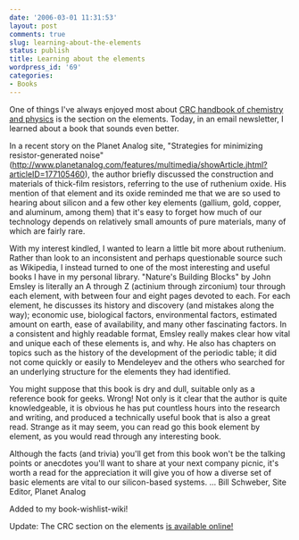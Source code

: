 ```yaml
---
date: '2006-03-01 11:31:53'
layout: post
comments: true
slug: learning-about-the-elements
status: publish
title: Learning about the elements
wordpress_id: '69'
categories:
- Books
---
```


One of things I've always enjoyed most about [CRC handbook of chemistry and physics](http://www.hbcpnetbase.com/) is the section on the elements. Today, in an email newsletter, I learned about a book that sounds even better.



> 
In a recent story on the Planet Analog site, "Strategies for
minimizing resistor-generated noise"
(http://www.planetanalog.com/features/multimedia/showArticle.jhtml?articleID=177105460),
the author briefly discussed the construction and materials of
thick-film resistors, referring to the use of ruthenium oxide. His
mention of that element and its oxide reminded me that we are so used
to hearing about silicon and a few other key elements (gallium, gold,
copper, and aluminum, among them) that it's easy to forget how much of
our technology depends on relatively small amounts of pure materials,
many of which are fairly rare.

With my interest kindled, I wanted to learn a little bit more about
ruthenium. Rather than look to an inconsistent and perhaps
questionable source such as Wikipedia, I instead turned to one of the
most interesting and useful books I have in my personal library.
"Nature's Building Blocks" by John Emsley is literally an A through Z
(actinium through zirconium) tour through each element, with between
four and eight pages devoted to each. For each element, he discusses
its history and discovery (and mistakes along the way); economic use,
biological factors, environmental factors, estimated amount on earth,
ease of availability, and many other fascinating factors. In a
consistent and highly readable format, Emsley really makes clear how
vital and unique each of these elements is, and why. He also has
chapters on topics such as the history of the development of the
periodic table; it did not come quickly or easily to Mendeleyev and
the others who searched for an underlying structure for the elements
they had identified.

You might suppose that this book is dry and dull, suitable only as a
reference book for geeks. Wrong! Not only is it clear that the author
is quite knowledgeable, it is obvious he has put countless hours into
the research and writing, and produced a technically useful book that
is also a great read. Strange as it may seem, you can read go this
book element by element, as you would read through any interesting
book.

Although the facts (and trivia) you'll get from this book won't be the
talking points or anecdotes you'll want to share at your next company
picnic, it's worth a read for the appreciation it will give you of how
a diverse set of basic elements are vital to our silicon-based
systems.
...
Bill Schweber, Site Editor, Planet Analog





Added to my book-wishlist-wiki!

Update: The CRC section on the elements [is available online!](http://www.hbcpnetbase.com/navigation/doc_owner.asp?exp=%2Atoc%2A%2Asect%5F4%2A&dn=articles%2F04%5F01%5F85%2Epdf&dt=The+Elements)
